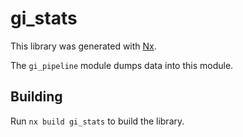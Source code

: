 # gi_stats

This library was generated with [Nx](https://nx.dev).

The `gi_pipeline` module dumps data into this module.

## Building

Run `nx build gi_stats` to build the library.
